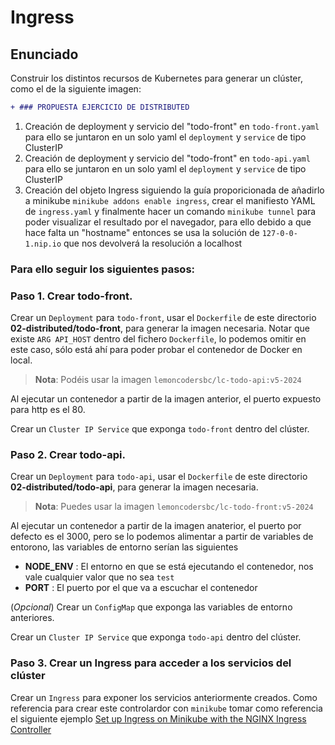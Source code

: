 # Ingress

## Enunciado

Construir los distintos recursos de Kubernetes para generar un clúster, como el de la siguiente imagen:

```diff
+ ### PROPUESTA EJERCICIO DE DISTRIBUTED
```
1. Creación de deployment y servicio del "todo-front" en `todo-front.yaml` para ello se juntaron en un solo yaml el `deployment` y `service` de tipo ClusterIP
2. Creación de deployment y servicio del "todo-front" en `todo-api.yaml` para ello se juntaron en un solo yaml el `deployment` y `service` de tipo ClusterIP
3. Creación del objeto Ingress siguiendo la guía proporicionada de añadirlo a minikube `minikube addons enable ingress`, crear el manifiesto YAML de `ingress.yaml` y finalmente hacer un comando `minikube tunnel` para poder visualizar el resultado por el navegador, para ello debido a que hace falta un "hostname" entonces se usa la solución de `127-0-0-1.nip.io` que nos devolverá la resolución a localhost

### Para ello seguir los siguientes pasos:

### Paso 1. Crear todo-front.

Crear un `Deployment` para `todo-front`, usar el `Dockerfile` de este directorio **02-distributed/todo-front**, para generar la imagen necesaria. Notar que existe `ARG API_HOST` dentro del fichero `Dockerfile`, lo podemos omitir en este caso, sólo está ahí para poder probar el contenedor de Docker en local.

> **Nota**: Podéis usar la imagen `lemoncodersbc/lc-todo-api:v5-2024`

Al ejecutar un contenedor a partir de la imagen anterior, el puerto expuesto para http es el 80. 

Crear un `Cluster IP Service` que exponga `todo-front` dentro del clúster.

### Paso 2. Crear todo-api.

Crear un `Deployment` para `todo-api`, usar el `Dockerfile` de este directorio **02-distributed/todo-api**, para generar la imagen necesaria.

> **Nota**: Puedes usar la imagen `lemoncodersbc/lc-todo-front:v5-2024`

Al ejecutar un contenedor a partir de la imagen anaterior, el puerto por defecto es el 3000, pero se lo podemos alimentar a partir de  variables de entorono, las variables de entorno serían las siguientes

* **NODE_ENV** : El entorno en que se está ejecutando el contenedor, nos vale cualquier valor que no sea `test`
* **PORT** : El puerto por el que va a escuchar el contenedor

(_Opcional_) Crear un `ConfigMap` que exponga las variables de entorno anteriores. 

Crear un `Cluster IP Service` que exponga `todo-api` dentro del clúster.

### Paso 3. Crear un Ingress para acceder a los servicios del clúster

Crear un `Ingress` para exponer los servicios anteriormente creados. Como referencia para crear este controlardor con `minikube` tomar como referencia el siguiente ejemplo [Set up Ingress on Minikube with the NGINX Ingress Controller](https://kubernetes.io/docs/tasks/access-application-cluster/ingress-minikube/)


